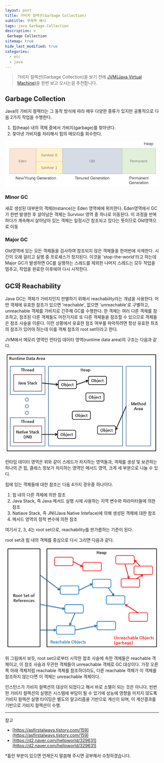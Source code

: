```yaml
---
layout: post
title: 가비지 컬렉션(Garbage Collection)
subtitle: 부제목 예시
tags: java Garbage-Collection
description: >
 Garbage Collection
sitemap: true
hide_last_modified: true
categories:
  - etc
  - java
---
```


> 가비지 컬렉션(Garbage Collection)을 보기 전에 [JVM(Java Virtual Machine)]을 한번 보고 오시는걸 추천합니다.

[JVM(Java Virtual Machine)]: https://parkmuhyeun.github.io/etc/java/2022-06-04-JVM/

## Garbage Collection
Java의 가비지 컬렉터는 그 동작 방식에 따라 매우 다양한 종류가 있지만 공통적으로 다음 2가지 작업을 수행한다.
1. 힙(heap) 내의 객체 중에서 가비지(garbage)를 찾아낸다.
2. 찾아낸 가비지를 처리해서 힙의 메모리를 회수한다.

![](/assets//img/blog/etc/java/gc_1.PNG)

### Minor GC
새로 생성된 대부분의 객체(Instance)는 Eden 영역에에 위치한다. Eden영역에서 GC가 한번 발생한 후 살아남은 객체는 Survivor 영역 중 하나로 이동된다. 이 과정을 반복하다가 계속해서 살아남아 있는 객체는 일정시간 참조되고 있다는 뜻이므로 Old영역으로 이동

### Major GC
Old영역에 있는 모든 객체들을 검사하여 참조되지 않은 객체들을 한꺼번에 삭제한다. 시간이 오래 걸리고 실행 중 프로세스가 정지된다. 이것을 'stop-the-world'라고 하는데 Major GC가 발생하면 GC를 실행하는 스레드를 제외한 나머지 스레드는 모두 작업을 멈추고, 작업을 완료한 이후에야 다시 시작한다.

## GC와 Reachability
Java GC는 객체가 가비지인지 판별하기 위해서 reachability라는 개념을 사용한다. 어떤 객체에 유효한 참조가 있으면 'reachable', 없으면 'unreachable'로 구별하고, unreachable 객체를 가비지로 간주해 GC를 수행한다. 한 객체는 여러 다른 객체를 참조하고, 참조된 다른 객체들도 마찬가지로 또 다른 객체들을 참조할 수 있으므로 객체들은 참조 사슬을 이룬다. 이런 상황에서 유효한 참조 여부를 파악하려면 항상 유효한 최초의 참조가 있어야 하는데 이를 객체 참조의 root set이라고 한다.

JVM에서 메모리 영역인 런타임 데이터 영역(runtime data area)의 구조는 다음과 같다.

![](/assets//img/blog/etc/java/gc_2.PNG)

런타임 데이터 영역은 위와 같이 스레드가 차지하는 영역들과, 객체를 생성 및 보관하는 하나의 큰 힙, 클래스 정보가 차지하는 영역인 메서드 영역, 크게 세 부분으로 나눌 수 있다.

힙에 있는 객체들에 대한 참조는 다음 4가지 경우중 하나이다.
1. 힙 내의 다른 객체에 의한 참조
2. Java Stack, 즉 Java 메서드 실행 시에 사용하는 지역 변수와 파라미터들에 의한 참조
3. Natiave Stack, 즉 JNI(Java Native Inteface)에 의해 생성된 객체에 대한 참조
4. 메서드 영역의 정적 변수에 의한 참조

여기서 2, 3, 4는 root set으로, reachability를 판가름하는 기준이 된다.

root set과 힙 내의 객체를 중심으로 다시 그리면 다음과 같다.

![](/assets//img/blog/etc/java/gc_3.PNG)

위 그림에서 보듯, root set으로부터 시작한 참조 사슬에 속한 객체들은 reachable 객체이고, 이 참조 사슬과 무관한 객체들이 unreachable 객체로 GC 대상이다. 가장 오른쪽 아래 객체처럼 reachable 객체를 참조하더라도, 다른 reachable 객체가 이 객체를 참조하지 않는다면 이 객체는 unreachable 객체이다.

인스턴스가 가비지 컬렉션의 대상이 되었다고 해서 바로 소멸이 되는 것은 아니다. 빈번한 가비지 컬렉션의 실행은 시스템에 부담이 될 수 있기에 성능에 영향을 미치지 않도록 가비지 컬렉션 실행 타이밍은 별도의 알고리즘을 기반으로 계신이 되며, 이 계산결과를 기반으로 가비지 컬렉션이 수행.

---

참고
- [https://asfirstalways.tistory.com/159](https://asfirstalways.tistory.com/159)
- [https://d2.naver.com/helloworld/329631](https://d2.naver.com/helloworld/329631)

*틀린 부분이 있으면 언제든지 말씀해 주시면 공부해서 수정하겠습니다.